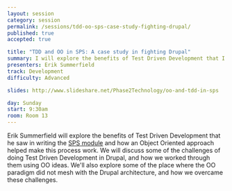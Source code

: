 ```yaml
---
layout: session
category: session
permalink: /sessions/tdd-oo-sps-case-study-fighting-drupal/
published: true
accepted: true

title: "TDD and OO in SPS: A case study in fighting Drupal"
summary: I will explore the benefits of Test Driven Development that I saw in writing the SPS module and how an Object Oriented approach helped make this process work.
presenters: Erik Summerfield
track: Development
difficulty: Advanced

slides: http://www.slideshare.net/Phase2Technology/oo-and-tdd-in-sps

day: Sunday
start: 9:30am
room: Room 13
---
```


Erik Summerfield will explore the benefits of Test Driven Development that he saw in writing the [SPS module](https://drupal.org/project/sps) and how an Object Oriented approach helped make this process work. We will discuss some of the challenges of doing Test Driven Development in Drupal, and how we worked through them using OO ideas. We'll also explore some of the place where the OO paradigm did not mesh with the Drupal architecture, and how we overcame these challenges.
